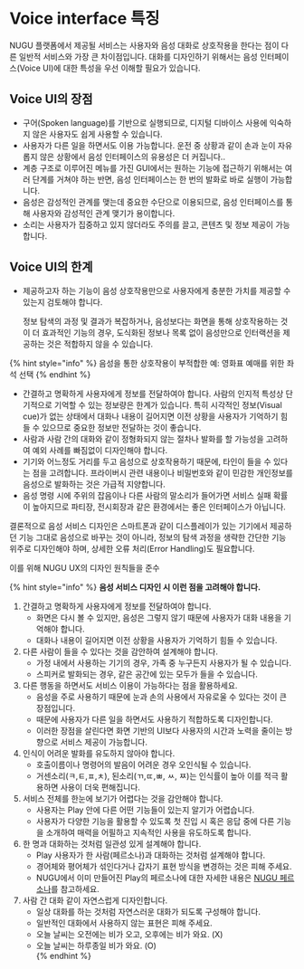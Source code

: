 # Voice interface 특징

NUGU 플랫폼에서 제공될 서비스는 사용자와 음성 대화로 상호작용을 한다는 점이 다른 일반적 서비스와 가장 큰 차이점입니다. 대화를 디자인하기 위해서는 음성 인터페이스\(Voice UI\)에 대한 특성을 우선 이해할 필요가 있습니다.

## Voice UI의 장점

* 구어\(Spoken language\)를 기반으로 실행되므로, 디지털 디바이스 사용에 익숙하지 않은 사용자도 쉽게 사용할 수 있습니다.
* 사용자가 다른 일을 하면서도 이용 가능합니다. 운전 중 상황과 같이 손과 눈이 자유롭지 않은 상황에서 음성 인터페이스의 유용성은 더 커집니다..
* 계층 구조로 이루어진 메뉴를 가진 GUI에서는 원하는 기능에 접근하기 위해서는 여러 단계를 거쳐야 하는 반면, 음성 인터페이스는 한 번의 발화로 바로 실행이 가능합니다.
* 음성은 감성적인 관계를 맺는데 중요한 수단으로 이용되므로, 음성 인터페이스를 통해 사용자와 감성적인 관계 맺기가 용이합니다.
* 소리는 사용자가 집중하고 있지 않더라도 주의를 끌고, 콘텐츠 및 정보 제공이 가능합니다.

## Voice UI의 한계

* 제공하고자 하는 기능이 음성 상호작용만으로 사용자에게 충분한 가치를 제공할 수 있는지 검토해야 합니다.

  정보 탐색의 과정 및 결과가 복잡하거나, 음성보다는 화면을 통해 상호작용하는 것이 더 효과적인 기능의 경우, 도식화된 정보나 목록 없이 음성만으로 인터랙션을 제공하는 것은 적합하지 않을 수 있습니다.

{% hint style="info" %}
음성을 통한 상호작용이 부적합한 예: 영화표 예매를 위한 좌석 선택 
{% endhint %}

* 간결하고 명확하게 사용자에게 정보를 전달하여야 합니다. 사람의 인지적 특성상 단기적으로 기억할 수 있는 정보량은 한계가 있습니다. 특히 시각적인 정보\(Visual cue\)가 없는 상태에서 대화나 내용이 길어지면 이전 상황을 사용자가 기억하기 힘들 수 있으므로 중요한 정보만 전달하는 것이 좋습니다.
* 사람과 사람 간의 대화와 같이 정형화되지 않는 절차나 발화를 할 가능성을 고려하여 예외 사례를 빠짐없이 디자인해야 합니다.
* 기기와 어느정도 거리를 두고 음성으로 상호작용하기 때문에, 타인이 들을 수 있다는 점을 고려합니다. 프라이버시 관련 내용이나 비밀번호와 같이 민감한 개인정보를 음성으로 발화하는 것은 가급적 지양합니다.
* 음성 명령 시에 주위의 잡음이나 다른 사람의 말소리가 들어가면 서비스 실패 확률이 높아지므로 파티장, 전시회장과 같은 환경에서는 좋은 인터페이스가 아닙니다.

결론적으로 음성 서비스 디자인은 스마트폰과 같이 디스플레이가 있는 기기에서 제공하던 기능 그대로 음성으로 바꾸는 것이 아니라, 정보의 탐색 과정을 생략한 간단한 기능 위주로 디자인해야 하며, 상세한 오류 처리\(Error Handling\)도 필요합니다.

이를 위해 NUGU UX의 디자인 원칙들을 준수



{% hint style="info" %}
**음성 서비스 디자인 시 이런 점을 고려해야 합니다.**

1. 간결하고 명확하게 사용자에게 정보를 전달하여야 합니다.
   * 화면은 다시 볼 수 있지만, 음성은 그렇지 않기 때문에 사용자가 대화 내용을 기억해야 합니다.
   * 대화나 내용이 길어지면 이전 상황을 사용자가 기억하기 힘들 수 있습니다.  
2. 다른 사람이 들을 수 있다는 것을 감안하여 설계해야 합니다.
   * 가정 내에서 사용하는 기기의 경우, 가족 중 누구든지 사용자가 될 수 있습니다.
   * 스피커로 발화되는 경우, 같은 공간에 있는 모두가 들을 수 있습니다.  
3. 다른 행동을 하면서도 서비스 이용이 가능하다는 점을 활용하세요.
   * 음성을 주로 사용하기 때문에 눈과 손의 사용에서 자유로울 수 있다는 것이 큰 장점입니다.
   * 때문에 사용자가 다른 일을 하면서도 사용하기 적합하도록 디자인합니다. 
   * 이러한 장점을 살린다면 화면 기반의 UI보다 사용자의 시간과 노력을 줄이는 방향으로 서비스 제공이 가능합니다.  
4. 인식이 어려운 발화를 유도하지 않아야 합니다.
   * 호출이름이나 명령어의 발음이 어려운 경우 오인식될 수 있습니다.
   * 거센소리\(ㅋ,ㅌ,ㅍ,ㅊ\), 된소리\(ㄲ,ㄸ,ㅃ, ㅆ, ㅉ\)는 인식률이 높아 이를 적극 활용하면 사용이 더욱 편해집니다.  
5. 서비스 전체를 한눈에 보기가 어렵다는 것을 감안해야 합니다.
   * 사용자는 Play 안에 다른 어떤 기능들이 있는지 알기가 어렵습니다.
   * 사용자가 다양한 기능을 활용할 수 있도록 첫 진입 시 혹은 응답 중에 다른 기능을 소개하여 매력을 어필하고 지속적인 사용을 유도하도록 합니다.  
6. 한 명과 대화하는 것처럼 일관성 있게 설계해야 합니다.
   * Play 사용자가 한 사람\(페르소나\)과 대화하는 것처럼 설계해야 합니다.
   * 경어체와 평어체가 섞인다거나 갑자기 표현 방식을 변경하는 것은 피해 주세요.
   * NUGU에서 이미 만들어진 Play의 페르소나에 대한 자세한 내용은 [NUGU 페르소나](nugu.md)를 참고하세요.  
7. 사람 간 대화 같이 자연스럽게 디자인합니다.
   * 일상 대화를 하는 것처럼 자연스러운 대화가 되도록 구성해야 합니다.
   * 일반적인 대화에서 사용하지 않는 표현은 피해 주세요.
   * 오늘 날씨는 오전에는 비가 오고, 오후에는 비가 와요. \(X\)
   * 오늘 날씨는 하루종일 비가 와요. \(O\)  
{% endhint %}

### 

